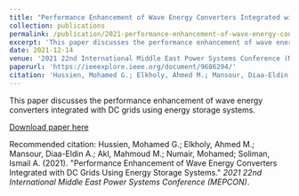 ```yaml
---
title: "Performance Enhancement of Wave Energy Converters Integrated with DC Grids Using Energy Storage Systems"
collection: publications
permalink: /publication/2021-performance-enhancement-of-wave-energy-converters-integrated-with-dc-grids-using-energy-storage-systems
excerpt: 'This paper discusses the performance enhancement of wave energy converters integrated with DC grids using energy storage systems.'
date: 2021-12-14
venue: '2021 22nd International Middle East Power Systems Conference (MEPCON)'
paperurl: 'https://ieeexplore.ieee.org/document/9686294/'
citation: 'Hussien, Mohamed G.; Elkholy, Ahmed M.; Mansour, Diaa-Eldin A.; Akl, Mahmoud M.; Numair, Mohamed; Soliman, Ismail A. (2021). &quot;Performance Enhancement of Wave Energy Converters Integrated with DC Grids Using Energy Storage Systems.&quot; <i>2021 22nd International Middle East Power Systems Conference (MEPCON)</i>.'
---
```

This paper discusses the performance enhancement of wave energy converters integrated with DC grids using energy storage systems.

[Download paper here](https://ieeexplore.ieee.org/document/9686294/)

Recommended citation: Hussien, Mohamed G.; Elkholy, Ahmed M.; Mansour, Diaa-Eldin A.; Akl, Mahmoud M.; Numair, Mohamed; Soliman, Ismail A. (2021). "Performance Enhancement of Wave Energy Converters Integrated with DC Grids Using Energy Storage Systems." <i>2021 22nd International Middle East Power Systems Conference (MEPCON)</i>.